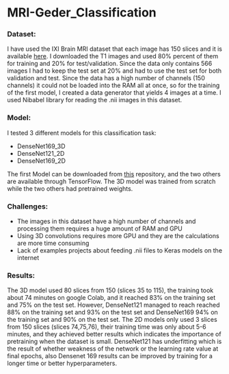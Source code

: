 # MRI-Geder_Classification

### Dataset:

I have used the IXI Brain MRI dataset that each image has 150 slices and it is available [here](https://brain-development.org/ixi-dataset/). I downloaded the T1 images and used 80% percent of them for training and 20% for test/validation. Since the data only contains 566 images I had to keep the test set at 20% and had to use the test set for both validation and test. Since the data has a high number of channels (150 channels) it could not be loaded into the RAM all at once, so for the training of the first model, I created a data generator that yields 4 images at a time. I used Nibabel library for reading the .nii images in this dataset. 

### Model:

I tested 3 different models for this classification task:

* DenseNet169_3D
* DenseNet121_2D
* DenseNet169_2D

The first Model can be downloaded from [this](https://github.com/GalDude33/DenseNetFCN-3D) repository, and the two others are available through TensorFlow. The 3D model was trained from scratch while the two others had pretrained weights.

### Challenges:

* The images in this dataset have a high number of channels and processing them requires a huge amount of RAM and GPU
* Using 3D convolutions requires more GPU and they are the calculations are more time consuming
* Lack of examples projects about feeding .nii files to Keras models on the internet

### Results:

The 3D model used 80 slices from 150 (slices 35 to 115), the training took about 74 minutes on google Colab, and it reached 83% on the training set and 75% on the test set. However, DenseNet121 managed to reach reached 88% on the training set and 93% on the test set and DenseNet169 94% on the training set and 90% on the test set. The 2D models only used 3 slices from 150 slices (slices 74,75,76), their training time was only about 5-6 minutes, and they achieved better results which indicates the importance of pretraining when the dataset is small. DenseNet121 has underfitting which is the result of whether weakness of the network or the learning rate value at final epochs, also Densenet 169 results can be improved by training for a longer time or better hyperparameters.
